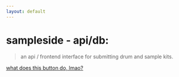 ```yaml
---
layout: default
---
```


# sampleside - api/db:
> an api / frontend interface for submitting drum and sample kits.

[what does this button do, lmao?](meow)
